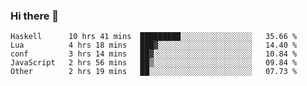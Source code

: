 ### Hi there 👋

<!--
**gustavkrist/gustavkrist** is a ✨ _special_ ✨ repository because its `README.md` (this file) appears on your GitHub profile.

Here are some ideas to get you started:

- 🔭 I’m currently working on ...
- 🌱 I’m currently learning ...
- 👯 I’m looking to collaborate on ...
- 🤔 I’m looking for help with ...
- 💬 Ask me about ...
- 📫 How to reach me: ...
- 😄 Pronouns: ...
- ⚡ Fun fact: ...
-->

<!--START_SECTION:waka-->

```text
Haskell      10 hrs 41 mins  █████████░░░░░░░░░░░░░░░░   35.66 %
Lua          4 hrs 18 mins   ███▓░░░░░░░░░░░░░░░░░░░░░   14.40 %
conf         3 hrs 14 mins   ██▓░░░░░░░░░░░░░░░░░░░░░░   10.84 %
JavaScript   2 hrs 56 mins   ██▒░░░░░░░░░░░░░░░░░░░░░░   09.84 %
Other        2 hrs 19 mins   ██░░░░░░░░░░░░░░░░░░░░░░░   07.73 %
```

<!--END_SECTION:waka-->

